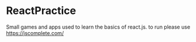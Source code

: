 # ReactPractice
Small games and apps used to learn the basics of react.js. to run please use https://jscomplete.com/
